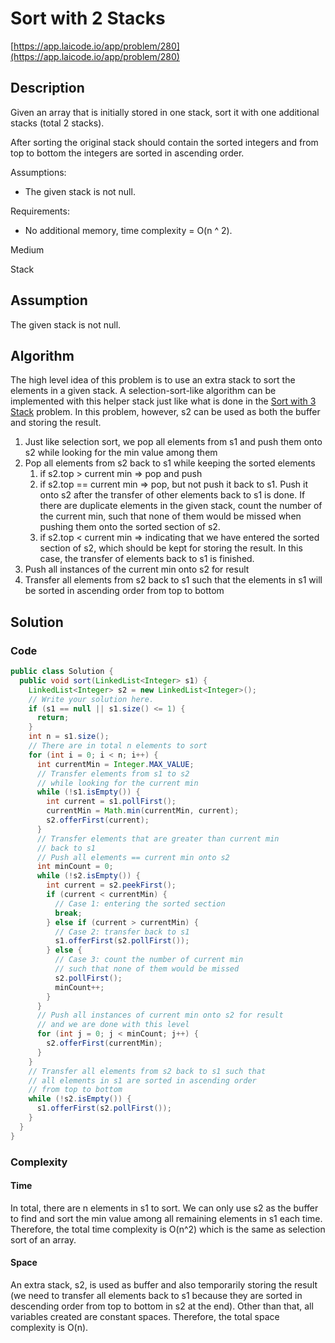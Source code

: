 <!----- Conversion time: 0.882 seconds.


Using this Markdown file:

1. Cut and paste this output into your source file.
2. See the notes and action items below regarding this conversion run.
3. Check the rendered output (headings, lists, code blocks, tables) for proper
   formatting and use a linkchecker before you publish this page.

Conversion notes:

* Docs to Markdown version 1.0β14
* Wed Feb 13 2019 17:48:45 GMT-0800 (PST)
* Source doc: https://docs.google.com/open?id=1ThKYTC6nRdLo98721LNTnL17k4VIOXYdv_pNPbhSZ5s
----->



# Sort with 2 Stacks

[https://app.laicode.io/app/problem/280](https://app.laicode.io/app/problem/280)


## Description

Given an array that is initially stored in one stack, sort it with one additional stacks (total 2 stacks).

After sorting the original stack should contain the sorted integers and from top to bottom the integers are sorted in ascending order.

Assumptions:



*   The given stack is not null.

Requirements:



*   No additional memory, time complexity = O(n ^ 2).

Medium

Stack


## Assumption

The given stack is not null.


## Algorithm

The high level idea of this problem is to use an extra stack to sort the elements in a given stack. A selection-sort-like
algorithm can be implemented with this helper stack just like what is done in the
[Sort with 3 Stack](../SortWith3Stacks) problem. In this problem, however, s2 can be used as both the buffer and storing
the result.



1.  Just like selection sort, we pop all elements from s1 and push them onto s2 while looking for the min value among them
1.  Pop all elements from s2 back to s1 while keeping the sorted elements
    1.  if s2.top > current min ⇒ pop and push
    1.  if s2.top == current min ⇒ pop, but not push it back to s1. Push it onto s2 after the transfer of other elements back to s1 is done. If there are duplicate elements in the given stack, count the number of the current min, such that none of them would be missed when pushing them onto the sorted section of s2.
    1.  if s2.top < current min ⇒ indicating that we have entered the sorted section of s2, which should be kept for storing the result. In this case, the transfer of elements back to s1 is finished.
1.  Push all instances of the current min onto s2 for result
1.  Transfer all elements from s2 back to s1 such that the elements in s1 will be sorted in ascending order from top to bottom


## Solution


### Code


```java
public class Solution {
  public void sort(LinkedList<Integer> s1) {
    LinkedList<Integer> s2 = new LinkedList<Integer>();
    // Write your solution here.
    if (s1 == null || s1.size() <= 1) {
      return;
    }
    int n = s1.size();
    // There are in total n elements to sort
    for (int i = 0; i < n; i++) {
      int currentMin = Integer.MAX_VALUE;
      // Transfer elements from s1 to s2
      // while looking for the current min
      while (!s1.isEmpty()) {
        int current = s1.pollFirst();
        currentMin = Math.min(currentMin, current);
        s2.offerFirst(current);
      }
      // Transfer elements that are greater than current min
      // back to s1
      // Push all elements == current min onto s2
      int minCount = 0;
      while (!s2.isEmpty()) {
        int current = s2.peekFirst();
        if (current < currentMin) {
          // Case 1: entering the sorted section
          break;
        } else if (current > currentMin) {
          // Case 2: transfer back to s1
          s1.offerFirst(s2.pollFirst());
        } else {
          // Case 3: count the number of current min
          // such that none of them would be missed
          s2.pollFirst();
          minCount++;
        }
      }
      // Push all instances of current min onto s2 for result
      // and we are done with this level
      for (int j = 0; j < minCount; j++) {
        s2.offerFirst(currentMin);
      }
    }
    // Transfer all elements from s2 back to s1 such that
    // all elements in s1 are sorted in ascending order
    // from top to bottom
    while (!s2.isEmpty()) {
      s1.offerFirst(s2.pollFirst());
    }
  }
}
```



### Complexity


#### Time

In total, there are n elements in s1 to sort. We can only use s2 as the buffer to find and sort the min value among all remaining elements in s1 each time. Therefore, the total time complexity is O(n^2) which is the same as selection sort of an array.


#### Space

An extra stack, s2, is used as buffer and also temporarily storing the result (we need to transfer all elements back to s1 because they are sorted in descending order from top to bottom in s2 at the end). Other than that, all variables created are constant spaces. Therefore, the total space complexity is O(n).


<!-- Docs to Markdown version 1.0β14 -->
